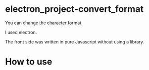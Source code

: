 # electron_project-convert_format
You can change the character format.

I used electron.

The front side was written in pure Javascript without using a library.

# How to use
